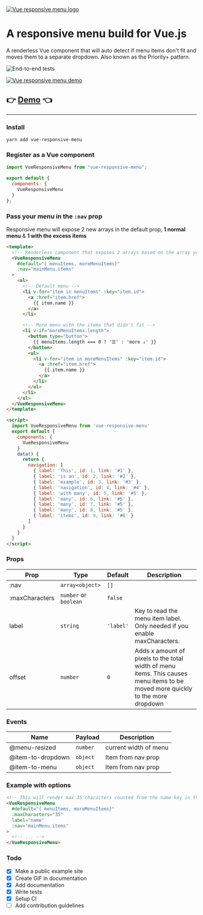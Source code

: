 [![Vue responsive menu logo](https://vue-responsive-menu.netlify.com/favicons/apple-touch-icon-152x152.png)](https://vue-responsive-menu.netlify.com/)

# A responsive menu build for Vue.js

A renderless Vue component that will auto detect if menu items don't fit and moves them to a separate dropdown. Also known as the Priority+ pattern.

![End-to-end tests](https://github.com/gijsroge/vue-responsive-menu/workflows/End-to-end%20tests/badge.svg)

[![Vue responsive menu demo](https://vue-responsive-menu.netlify.com/demo.gif)](https://vue-responsive-menu.netlify.com/)

## 👉 **[Demo](https://vue-responsive-menu.netlify.com/)** 👈 

---

### Install

`yarn add vue-responsive-menu`

### Register as a Vue component

```javascript
import VueResponsiveMenu from "vue-responsive-menu";

export default {
  components: {
    VueResponsiveMenu
  }
};
```

### Pass your menu in the `:nav` prop

Responsive menu will expose 2 new arrays in the default prop, **1 normal menu** & **1 with the excess items**

```html
<template>
  <!-- Renderless component that exposes 2 arrays based on the array you pass in the nav prop. -->
  <VueResponsiveMenu
    #default="{ menuItems, moreMenuItems}"
    :nav="mainMenu.items"
  >
    <ul>
      <!-- Default menu -->
      <li v-for="item in menuItems" :key="item.id">
        <a :href="item.href">
          {{ item.name }}
        </a>
      </li>

      <!-- More menu with the items that didn't fit -->
      <li v-if="moreMenuItems.length">
        <button type="button">
          {{ menuItems.length === 0 ? '☰' : 'more ↓' }}
        </button>
        <ul>
          <li v-for="item in moreMenuItems" :key="item.id">
            <a :href="item.href">
              {{ item.name }}
            </a>
          </li>
        </ul>
      </li>
    </ul>
  </VueResponsiveMenu>
</template>

<script>
  import VueResponsiveMenu from 'vue-responsive-menu'
  export default {
    components: {
      VueResponsiveMenu
    }
    data() {
      return {
        navigation: [
          { label: 'This', id: 1, link: '#1' },
          { label: 'is an', id: 2, link: '#2' },
          { label: 'example', id: 3, link: '#3' },
          { label: 'navigation', id: 4, link: '#4' },
          { label: 'with many', id: 5, link: '#5' },
          { label: 'many', id: 6, link: '#5' },
          { label: 'many', id: 7, link: '#5' },
          { label: 'many', id: 8, link: '#5' },
          { label: 'items', id: 9, link: '#6' }
        ]
      }
    }
  }
</script>
```

### Props

| Prop           | Type                  | Default   | Description                                                                                                                    |
| -------------- | --------------------- | --------- | ------------------------------------------------------------------------------------------------------------------------------ |
| :nav           | `array<object>`       | `[]`      |
| :maxCharacters | `number` or `boolean` | `false`   |
| label          | `string`              | `'label'` | Key to read the menu item label. Only needed if you enable maxCharacters.                                                      |
| offset         | `number`              | `0`       | Adds x amount of pixels to the total width of menu items. This causes menu items to be moved more quickly to the more dropdown |

### Events

| Name              | Payload  | Description           |
| ----------------- | -------- | --------------------- |
| @menu-resized     | `number` | current width of menu |
| @item-to-dropdown | `object` | Item from nav prop    |
| @item-to-menu     | `object` | Item from nav prop    |

### Example with options

```html
<!-- This will render max 35 characters counted from the name key in the nav array. In this case the first 5 menu items -->
<VueResponsiveMenu
  #default="{ menuItems, moreMenuItems}"
  :maxCharacters="35"
  label="name"
  :nav="mainMenu.items"
>
  <!-- ... -->
</VueResponsiveMenu>
```

### Todo

- [x] Make a public example site
- [x] Create GIF in documentation
- [x] Add documentation
- [x] Write tests
- [x] Setup CI
- [ ] Add contribution guidelines

